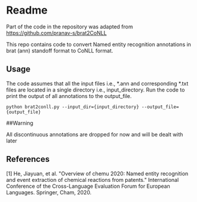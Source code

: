 # Readme

Part of the code in the repository was adapted from
https://github.com/pranav-s/brat2CoNLL

This repo contains code to convert Named entity recognition
annotations in brat (ann) standoff format to CoNLL format.

## Usage

The code assumes that all the input files i.e., *.ann and
corresponding *.txt files are located in a single directory i.e.,
input_directory. Run the code to print the output of all annotations
to the output_file.

    python brat2conll.py --input_dir={input_directory} --output_file={output_file}
    
##Warning

All discontinuous annotations are dropped for now and will be dealt with later

## References

[1] He, Jiayuan, et al. "Overview of chemu 2020: Named entity
recognition and event extraction of chemical reactions from patents."
International Conference of the Cross-Language Evaluation Forum for
European Languages. Springer, Cham, 2020.
